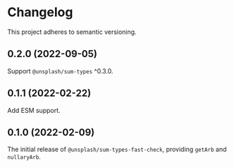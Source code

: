 # Changelog

This project adheres to semantic versioning.

## 0.2.0 (2022-09-05)

Support `@unsplash/sum-types` ^0.3.0.

## 0.1.1 (2022-02-22)

Add ESM support.

## 0.1.0 (2022-02-09)

The initial release of `@unsplash/sum-types-fast-check`, providing `getArb` and `nullaryArb`.
